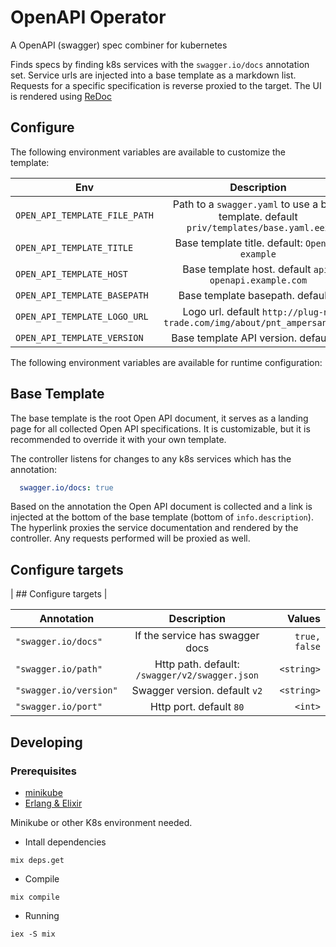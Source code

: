 # OpenAPI Operator

A OpenAPI (swagger) spec combiner for kubernetes

Finds specs by finding k8s services with the `swagger.io/docs` annotation set.
Service urls are injected into a base template as a markdown list. Requests for
a specific specification is reverse proxied to the target. The UI is rendered using [ReDoc](https://github.com/Rebilly/ReDoc)

## Configure

The following environment variables are available to customize the template:

| Env                           | Description                                                                             | Values        |
| -------------                 | :-------------:                                                                         | -----:        |
| `OPEN_API_TEMPLATE_FILE_PATH` | Path to a `swagger.yaml` to use a base template. default `priv/templates/base.yaml.eex` | `<file_path>` |
| `OPEN_API_TEMPLATE_TITLE`     | Base template title. default: `OpenAPI example`                                         | `<string>`    |
| `OPEN_API_TEMPLATE_HOST`      | Base template host. default `api-openapi.example.com`                                   | `<string>`    |
| `OPEN_API_TEMPLATE_BASEPATH`  | Base template basepath. default `/`                                                     | `<url_path>`  |
| `OPEN_API_TEMPLATE_LOGO_URL`  | Logo url. default `http://plug-n-trade.com/img/about/pnt_ampersand.png`                 | `<url>`       |
| `OPEN_API_TEMPLATE_VERSION`   | Base template API version. default `v1`                                                 | `<string>`    |

The following environment variables are available for runtime configuration:

## Base Template

The base template is the root Open API document, it serves as a landing page for all collected Open API specifications.
It is customizable, but it is recommended to override it with your own template.

The controller listens for changes to any k8s services which has the annotation:

```yaml
  swagger.io/docs: true
```

Based on the annotation the Open API document is collected and a link is injected at the bottom of the base template (bottom of `info.description`).
The hyperlink proxies the service documentation and rendered by the controller.  Any requests performed will be proxied as well.

## Configure targets
| ## Configure targets |

| Annotation             | Description                                    | Values        |
| -------------          | :-------------:                                | -----:        |
| `"swagger.io/docs"`    | If the service has swagger docs                | `true, false` |
| `"swagger.io/path"`    | Http path. default: `/swagger/v2/swagger.json` | `<string>`    |
| `"swagger.io/version"` | Swagger version. default `v2`                  | `<string>`    |
| `"swagger.io/port"`    | Http port. default `80`                        | `<int>`       |

## Developing

### Prerequisites
* [minikube](https://kubernetes.io/docs/setup/minikube/)
* [Erlang & Elixir](https://elixir-lang.org/install.html)

Minikube or other K8s environment needed.

* Intall dependencies

```
mix deps.get
```

* Compile

```
mix compile
```

* Running

`iex -S mix`
